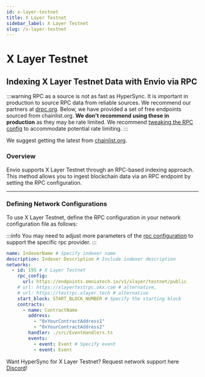 ```yaml
---
id: x-layer-testnet
title: X Layer Testnet
sidebar_label: X Layer Testnet
slug: /x-layer-testnet
---
```


# X Layer Testnet

## Indexing X Layer Testnet Data with Envio via RPC

:::warning
RPC as a source is not as fast as HyperSync. It is important in production to source RPC data from reliable sources. We recommend our partners at [drpc.org](https://drpc.org). Below, we have provided a set of free endpoints sourced from chainlist.org. **We don't recommend using these in production** as they may be rate limited. We recommend [tweaking the RPC config](./rpc-sync) to accommodate potential rate limiting.
:::

We suggest getting the latest from [chainlist.org](https://chainlist.org).

### Overview

Envio supports X Layer Testnet through an RPC-based indexing approach. This method allows you to ingest blockchain data via an RPC endpoint by setting the RPC configuration.

---

### Defining Network Configurations

To use X Layer Testnet, define the RPC configuration in your network configuration file as follows:

:::info
You may need to adjust more parameters of the [rpc configuration](./rpc-sync) to support the specific rpc provider. 
:::

```yaml
name: IndexerName # Specify indexer name
description: Indexer Description # Include indexer description
networks:
  - id: 195 # X Layer Testnet
    rpc_config:
      url: https://endpoints.omniatech.io/v1/xlayer/testnet/public 
    # url: https://xlayertestrpc.okx.com # alternative,
    # url: https://testrpc.xlayer.tech # alternative
    start_block: START_BLOCK_NUMBER # Specify the starting block
    contracts:
      - name: ContractName
        address:
          - "0xYourContractAddress1"
          - "0xYourContractAddress2"
        handler: ./src/EventHandlers.ts
        events:
          - event: Event # Specify event
          - event: Event
```

Want HyperSync for X Layer Testnet? Request network support here [Discord](https://discord.gg/fztEvj79m3)!
